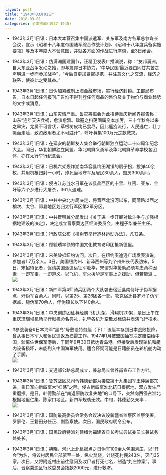 ```yaml
---
layout: post
title: "1943年03月01日"
date: 2018-03-01
categories: 全面抗战(1937-1945)
---
```


<meta name="referrer" content="no-referrer" />

- 1943年3月1日讯：日本大本营召集中国派遣军、关东军及南方各军总参谋长会议，宣示《昭和十八年度帝国陆军综合作战计划》、《昭和十八年度兵备实施要领》等及本年度大本营意图，并就各方面的作战进行座谈，至3日闭会。 

- 1943年3月1日讯：伪满洲国建国节，汪精卫发表广播演说，称：“友邦满洲，自大东亚战争发动之始，即与友邦日本协力，‘中华民国’最近要由同甘共苦之声明进一步而参加战争”，“今后自更加紧密提携，并注意文化之交流，经济之联系，使彼此之受其益。” 

- 1943年3月1日讯：日伪加紧统制上海金融市场，实行经济封锁。工部局布告，自本日起任何报刊广告均不得刊登任何商品的售价及关于物价与商业趋势的文字或消息。 

- 1943年3月1日讯：山东灾情严重。鲁灾筹赈会为此招待重庆新闻界报告称：山东“连年天灾兵祸，愈演愈烈。敌寇之扫荡固属变本加厉，三十年秋冬以来之旱灾，尤属不可言状，草根树皮均已食尽，因此瘟疫流行，人民逃亡，壮丁铤而走险，致资敌用者尤不可胜计”，呼吁募集100万元之款救灾。 

- 1943年3月1日讯：在延安的朝鲜友人集会举行朝鲜独立运动二十四周年纪念大会。同日，华北朝鲜独立同盟、华北朝鲜义勇军及华北朝鲜革命学校各团体，亦在太行举行纪念会。 

- 1943年3月1日讯：日机六架轰炸湖南华容县梅田湖镇的扇子拐，投弹40余枚，并用机枪扫射一小时，炸死当地守军及居民30余人，毁房300余间。 

- 1943年3月1日讯：侵占江苏涟水日军在该县盐西区的十里、红窑、亚东、金圩等六个乡进行大屠杀，361人遇难。 

- 1943年3月1日讯：中共中央北方局决定，将晋西北汾河以东，同蒲路以西之榆次、太谷、祁县地区划归太行军区第2军分区。 

- 1943年3月1日讯：中共晋察冀分局发出《关于进一步开展对敌斗争与加强根据地建设的决定》，决定成立晋察冀边区经济委员会，由程子华兼任主任。 

- 1943年3月1日讯：行政院公布《植树节举行造林运动办法》，凡12条。 

- 1943年3月1日讯：顾毓琇率领的中国文化教育访印团抵新德里。 

- 1943年3月1日讯：宋美龄抵纽约访问。次日，在纽约麦迪逊广场发表演说，参加者1.7万余人。3日，美国纽约州、新泽西州等九个州州长代表访宋。5日，宋招待记者，促请美国派遣远征军赴华，宋谓对华援助必须考虑两种因素，一即军事，一即道义。以飞机、军火援华是军事上之援助，但若能派 ... <br/><img src="https://wx4.sinaimg.cn/large/aca367d8ly1fox6m3rdkoj20c809zdfw.jpg" />

- 1943年3月1日讯：新四军第4师骑兵团两个大队袭击宿迁县南侍圩子伪军据点，歼伪军百余人。同时，以第25、第26团各一部，攻克宿迁县罗圩子伪军据点，毙伪军70余人，俘伪镇长以下140余人。 

- 1943年3月1日讯：中央训练团征募经购飞机九架、滑翔机20架，是日上午在重庆珊瑚坝机场举行献机命名典礼，礼毕各机升空散发标语并表演飞行技术。 

- #参战装备#日本海军“黑岛”号敷设特务艇（下）：该艇幸存到日本战败投降，曾从事日本军人和侨民遣返及扫雷工作。1947年1月被盟国抽签决定赔偿给中国，驶离佐世保军港后，于同年9月30日抵达青岛港。但接受后发现轮机和艇内设备损坏，未能列入中国海军使用。适合怀疑可能是日籍船员在轮机舱内动了手脚。 <br/><img src="https://wx3.sinaimg.cn/large/aca367d8ly1fox357qtdhj20dc08wq4h.jpg" />

- 1943年3月1日讯：交通部公路总局成立，兼总局长曾养甫宣布工作方针。 

- 1943年3月1日讯：鲁苏战区总司令韩德勤部为接应第十九集团军王仲廉部东进，乘日军向新四军大“扫荡”之际，侵占新四军淮北抗日根据地，双方发生严重磨擦。是日，韩德勤部在“南返原防收复失地”的口号下，突然向西侵占淮北根据地里仁集、陈家口地区。新四军规劝无效。中旬，韩德勤又亲率 ... <br/><img src="https://wx2.sinaimg.cn/large/aca367d8ly1fox0jj3q9ij20c80bxmxa.jpg" />

- 1943年3月1日讯：国防最高委员会常务会议决议设新疆省监察区监察使署，罗家伦、王籍田分任正、副监察使。次日，国民政府明令公布。 

- 1943年3月1日讯：国民政府特派刘建绪为福建省县长考试典试委员长兼试务处处长。 

- 1943年3月1日讯：拂晓，河北上北泉据点之日伪军100余人包围刘庄，以“开会”为名，将该村居民全部驱至一处，纵火焚烧，计烧死村民243名，灭门35家。次日，又将附近村庄前往慰问及收尸者打死七名，制造“刘庄惨案”。事后，晋察冀边区行政委员会拨款2000元，进行救济。 

